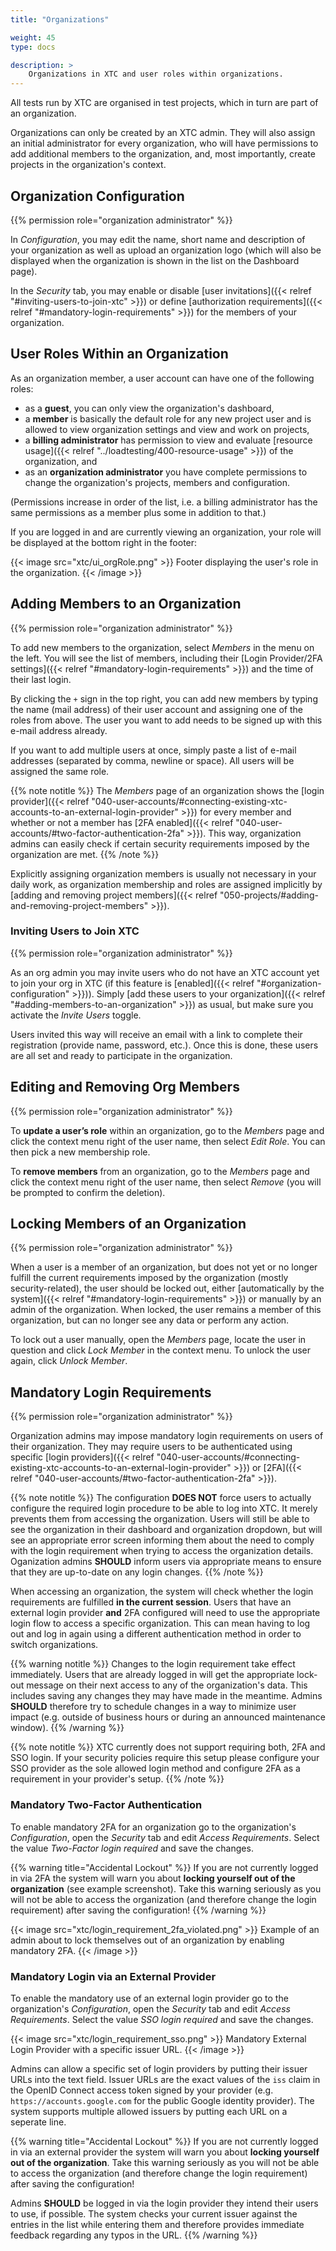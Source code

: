 ```yaml
---
title: "Organizations"

weight: 45
type: docs

description: >
    Organizations in XTC and user roles within organizations.
---
```


All tests run by XTC are organised in test projects, which in turn are part of an organization.

Organizations can only be created by an XTC admin. They will also assign an initial administrator for every organization, who will have permissions to add additional members to the organization, and, most importantly, create projects in the organization's context.

## Organization Configuration

{{% permission role="organization administrator" %}}

In _Configuration_, you may edit the name, short name and description of your organization as well as upload an organization logo (which will also be displayed when the organization is shown in the list on the Dashboard page).

In the _Security_ tab, you may enable or disable [user invitations]({{< relref "#inviting-users-to-join-xtc" >}}) or define [authorization requirements]({{< relref "#mandatory-login-requirements" >}}) for the members of your organization.

## User Roles Within an Organization

As an organization member, a user account can have one of the following roles:
* as a **guest**, you can only view the organization's dashboard,
* a **member** is basically the default role for any new project user and is allowed to view organization settings and view and work on projects,
* a **billing administrator** has permission to view and evaluate [resource usage]({{< relref "../loadtesting/400-resource-usage" >}}) of the organization, and
* as an **organization administrator** you have complete permissions to change the organization's projects, members and configuration.

(Permissions increase in order of the list, i.e. a billing administrator has the same permissions as a member plus some in addition to that.)

If you are logged in and are currently viewing an organization, your role will be displayed at the bottom right in the footer:

{{< image src="xtc/ui_orgRole.png" >}}
Footer displaying the user's role in the organization.
{{< /image >}}

## Adding Members to an Organization

{{% permission role="organization administrator" %}}

To add new members to the organization, select _Members_ in the menu on the left. You will see the list of members, including their [Login Provider/2FA settings]({{< relref "#mandatory-login-requirements" >}}) and the time of their last login.

By clicking the `+` sign in the top right, you can add new members by typing the name (mail address) of their user account and assigning one of the roles from above. The user you want to add needs to be signed up with this e-mail address already.

If you want to add multiple users at once, simply paste a list of e-mail addresses (separated by comma, newline or space). All users will be assigned the same role.

{{% note notitle %}}
The _Members_ page of an organization shows the [login provider]({{< relref "040-user-accounts/#connecting-existing-xtc-accounts-to-an-external-login-provider" >}}) for every member and whether or not a member has [2FA enabled]({{< relref "040-user-accounts/#two-factor-authentication-2fa" >}}). This way, organization admins can easily check if certain security requirements imposed by the organization are met.
{{% /note %}}

Explicitly assigning organization members is usually not necessary in your daily work, as organization membership and roles are assigned implicitly by [adding and removing project members]({{< relref "050-projects/#adding-and-removing-project-members" >}}).

### Inviting Users to Join XTC

{{% permission role="organization administrator" %}}

As an org admin you may invite users who do not have an XTC account yet to join your org in XTC (if this feature is [enabled]({{< relref "#organization-configuration" >}})). Simply [add these users to your organization]({{< relref "#adding-members-to-an-organization" >}}) as usual, but make sure you activate the _Invite Users_ toggle.

Users invited this way will receive an email with a link to complete their registration (provide name, password, etc.). Once this is done, these users are all set and ready to participate in the organization.

## Editing and Removing Org Members

{{% permission role="organization administrator" %}}

To **update a user’s role** within an organization, go to the _Members_ page and click the context menu right of the user name, then select _Edit Role_. You can then pick a new membership role.

To **remove members** from an organization, go to the _Members_ page and click the context menu right of the user name, then select _Remove_ (you will be prompted to confirm the deletion).

## Locking Members of an Organization

{{% permission role="organization administrator" %}}

When a user is a member of an organization, but does not yet or no longer fulfill the current requirements imposed by the organization (mostly security-related), the user should be locked out, either [automatically by the system]({{< relref "#mandatory-login-requirements" >}}) or manually by an admin of the organization. When locked, the user remains a member of this organization, but can no longer see any data or perform any action.

To lock out a user manually, open the _Members_ page, locate the user in question and click _Lock Member_ in the context menu. To unlock the user again, click _Unlock Member_.

## Mandatory Login Requirements

{{% permission role="organization administrator" %}}

Organization admins may impose mandatory login requirements on users of their organization. They may require users to be authenticated using specific [login providers]({{< relref "040-user-accounts/#connecting-existing-xtc-accounts-to-an-external-login-provider" >}}) or [2FA]({{< relref "040-user-accounts/#two-factor-authentication-2fa" >}}).

{{% note notitle %}}
The configuration **DOES NOT** force users to actually configure the required login procedure to be able to log into XTC. It merely prevents them from accessing the organization. Users will still be able to see the organization in their dashboard and organization dropdown, but will see an appropriate error screen informing them about the need to comply with the login requirement when trying to access the organization details. Oganization admins **SHOULD** inform users via appropriate means to ensure that they are up-to-date on any login changes.
{{% /note %}}

When accessing an organization, the system will check whether the login requirements are fulfilled **in the current session**. Users that have an external login provider **and** 2FA configured will need to use the appropriate login flow to access a specific organization. This can mean having to log out and log in again using a different authentication method in order to switch organizations.

{{% warning notitle %}}
Changes to the login requirement take effect immediately. Users that are already logged in will get the appropriate lock-out message on their next access to any of the organization's data. This includes saving any changes they may have made in the meantime. Admins **SHOULD** therefore try to schedule changes in a way to minimize user impact (e.g. outside of business hours or during an announced maintenance window).
{{% /warning %}}

{{% note notitle %}}
XTC currently does not support requiring both, 2FA and SSO login. If your security policies require this setup please configure your SSO provider as the sole allowed login method and configure 2FA as a requirement in your provider's setup.
{{% /note %}}

### Mandatory Two-Factor Authentication

To enable mandatory 2FA for an organization go to the organization's _Configuration_, open the _Security_ tab and edit _Access Requirements_. Select the value _Two-Factor login required_ and save the changes.

{{% warning title="Accidental Lockout" %}}
If you are not currently logged in via 2FA the system will warn you about **locking yourself out of the organization** (see example screenshot). Take this warning seriously as you will not be able to access the organization (and therefore change the login requirement) after saving the configuration!
{{% /warning %}}

{{< image src="xtc/login_requirement_2fa_violated.png" >}}
Example of an admin about to lock themselves out of an organization by enabling mandatory 2FA.
{{< /image >}}

### Mandatory Login via an External Provider

To enable the mandatory use of an external login provider go to the organization's _Configuration_, open the _Security_ tab and edit _Access Requirements_. Select the value _SSO login required_ and save the changes.

{{< image src="xtc/login_requirement_sso.png" >}}
Mandatory External Login Provider with a specific issuer URL.
{{< /image >}}

Admins can allow a specific set of login providers by putting their issuer URLs into the text field. Issuer URLs are the exact values of the `iss` claim in the OpenID Connect access token signed by your provider (e.g. `https://accounts.google.com` for the public Google identity provider). The system supports multiple allowed issuers by putting each URL on a seperate line.

{{% warning title="Accidental Lockout" %}}
If you are not currently logged in via an external provider the system will warn you about **locking yourself out of the organization**. Take this warning seriously as you will not be able to access the organization (and therefore change the login requirement) after saving the configuration!

Admins **SHOULD** be logged in via the login provider they intend their users to use, if possible. The system checks your current issuer against the entries in the list while entering them and therefore provides immediate feedback regarding any typos in the URL.
{{% /warning %}}
